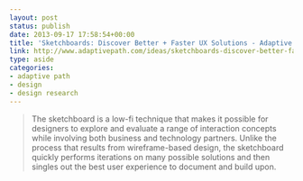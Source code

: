 ```yaml
---
layout: post
status: publish
date: 2013-09-17 17:58:54+00:00
title: 'Sketchboards: Discover Better + Faster UX Solutions - Adaptive Path'
link: http://www.adaptivepath.com/ideas/sketchboards-discover-better-faster-ux-solutions
type: aside
categories:
- adaptive path
- design
- design research
---
```


> 
  
> 
> The sketchboard is a low-fi technique that makes it possible for designers to explore and evaluate a range of interaction concepts while involving both business and technology partners. Unlike the process that results from wireframe-based design, the sketchboard quickly performs iterations on many possible solutions and then singles out the best user experience to document and build upon.
> 
> 

